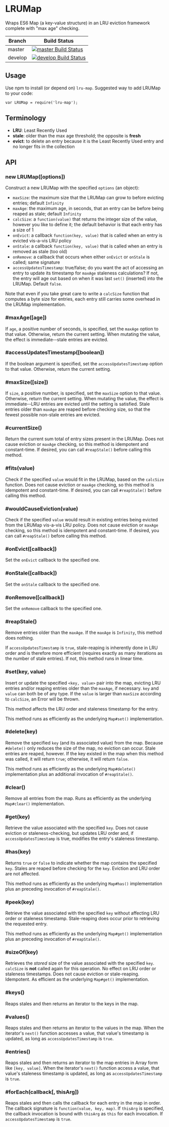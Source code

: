 # LRUMap

Wraps ES6 Map (a key-value structure) in an LRU eviction framework complete with "max age" checking.

Branch  | Build Status
------- | ------------
master  | [![master Build Status](https://travis-ci.org/bchociej/lru-map.svg?branch=master)](https://travis-ci.org/bchociej/lru-map)
develop | [![develop Build Status](https://travis-ci.org/bchociej/lru-map.svg?branch=develop)](https://travis-ci.org/bchociej/lru-map)

## Usage

Use npm to install (or depend on) `lru-map`. Suggested way to add LRUMap to your code:

```
var LRUMap = require('lru-map');
```


## Terminology

* **LRU**: Least Recently Used
* **stale**: older than the max age threshold; the opposite is **fresh**
* **evict**: to delete an entry because it is the Least Recently Used entry and no longer fits in the collection


## API

### new LRUMap([options])

Construct a new LRUMap with the specified `options` (an object):

* `maxSize`: the maximum size that the LRUMap can grow to before evicting entries; default `Infinity`
* `maxAge`: the maximum age, in seconds, that an entry can be before being reaped as stale; default `Infinity`
* `calcSize`: a `function(value)` that returns the integer size of the value, however you like to define it; the default behavior is that each entry has a size of 1
* `onEvict`: a callback `function(key, value)` that is called when an entry is evicted vis-a-vis LRU policy
* `onStale`: a callback `function(key, value)` that is called when an entry is removed as stale (too old)
* `onRemove`: a callback that occurs when either `onEvict` or `onStale` is called; same signature
* `accessUpdatesTimestamp`: true/false; do you want the act of accessing an entry to update its timestamp for `maxAge` staleness calculations? If not, the entry will age out based on when it was last `set()` (inserted) into the LRUMap. Default `false`.

Note that even if you take great care to write a `calcSize` function that computes a byte size for entries, each entry still carries some overhead in the LRUMap implementation.


### #maxAge([age])

If `age`, a positive number of seconds, is specified, set the `maxAge` option to that value. Otherwise, return the current setting. When mutating the value, the effect is immediate--stale entries are evicted.


### #accessUpdatesTimestamp([boolean])

If the boolean argument is specified, set the `accessUpdatesTimestamp` option to that value. Otherwise, return the current setting.


### #maxSize([size])

If `size`, a positive number, is specified, set the `maxSize` option to that value. Otherwise, return the current setting. When mutating the value, the effect is immediate--LRU entries are evicted until the setting is satisfied. Stale entries older than `maxAge` are reaped before checking size, so that the fewest possible non-stale entries are evicted.


### #currentSize()

Return the current sum total of entry sizes present in the LRUMap. Does not cause eviction or `maxAge` checking, so this method is idempotent and constant-time. If desired, you can call `#reapStale()` before calling this method.


### #fits(value)

Check if the specified `value` would fit in the LRUMap, based on the `calcSize` function. Does not cause eviction or `maxAge` checking, so this method is idempotent and constant-time. If desired, you can call `#reapStale()` before calling this method.


### #wouldCauseEviction(value)

Check if the specified `value` would result in existing entries being evicted from the LRUMap vis-a-vis LRU policy. Does not cause eviction or `maxAge` checking, so this method is idempotent and constant-time. If desired, you can call `#reapStale()` before calling this method.


### #onEvict([callback])

Set the `onEvict` callback to the specified one.


### #onStale([callback])

Set the `onStale` callback to the specified one.


### #onRemove([callback])

Set the `onRemove` callback to the specified one.


### #reapStale()

Remove entries older than the `maxAge`. If the `maxAge` is `Infinity`, this method does nothing.

If `accessUpdatesTimestamp` is `true`, stale-reaping is inherently done in LRU order and is therefore more efficient (requires exactly as many iterations as the number of stale entries). If not, this method runs in linear time.


### #set(key, value)

Insert or update the specified `<key, value>` pair into the map, evicting LRU entries and/or reaping entries older than the `maxAge`, if necessary. `key` and `value` can both be of any type. If the `value` is larger than `maxSize` according to `calcSize`, an Error will be thrown.

This method affects the LRU order and staleness timestamp for the entry.

This method runs as efficiently as the underlying `Map#set()` implementation.


### #delete(key)

Remove the specified `key` (and its associated value) from the map. Because `#delete()` only reduces the size of the map, no eviction can occur. Stale entries are reaped, however. If the key existed in the map when this method was called, it will return `true`; otherwise, it will return `false`.

This method runs as efficiently as the underlying `Map#delete()` implementation plus an additional invocation of `#reapStale()`.


### #clear()

Remove all entries from the map. Runs as efficiently as the underlying `Map#clear()` implementation.


### #get(key)

Retrieve the value associated with the specified `key`. Does not cause eviction or staleness-checking, but updates LRU order and, if `accessUpdatesTimestamp` is true, modifies the entry's staleness timestamp.


### #has(key)

Returns `true` or `false` to indicate whether the map contains the specified `key`. Stales are reaped before checking for the `key`. Eviction and LRU order are not affected.

This method runs as efficiently as the underlying `Map#has()` implementation plus an preceding invocation of `#reapStale()`.


### #peek(key)

Retrieve the value associated with the specified `key` without affecting LRU order or staleness timestamp. Stale-reaping does occur prior to retrieving the requested entry.

This method runs as efficiently as the underlying `Map#get()` implementation plus an preceding invocation of `#reapStale()`.


### #sizeOf(key)

Retrieves the _stored_ size of the value associated with the specified `key`. `calcSize` is **not** called again for this operation. No effect on LRU order or staleness timestamps. Does not cause eviction or stale-reaping. Idempotent. As efficient as the underlying `Map#get()` implementation.


### #keys()

Reaps stales and then returns an iterator to the keys in the map.


### #values()

Reaps stales and then returns an iterator to the values in the map. When the iterator's `next()` function accesses a value, that value's timestamp is updated, as long as `accessUpdatesTimestamp` is `true`.


### #entries()

Reaps stales and then returns an iterator to the map entries in Array form like `[key, value]`. When the iterator's `next()` function access a value, that value's staleness timestamp is updated, as long as `accessUpdatesTimestamp` is `true`.


### #forEach(callback[, thisArg])

Reaps stales and then calls the callback for each entry in the map in order. The callback signature is `function(value, key, map)`. If `thisArg` is specified, the callback invocation is bound with `thisArg` as `this` for each invocation. If `accessUpdatesTimestamp` is `true`.
